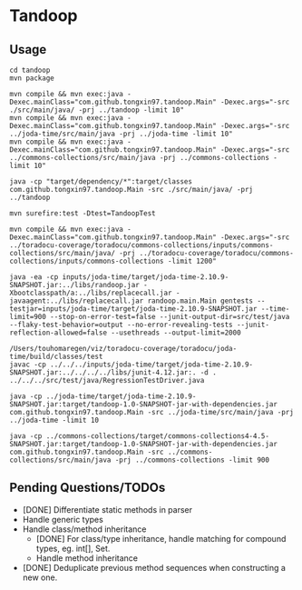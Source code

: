 # Tandoop

## Usage

```
cd tandoop
mvn package

mvn compile && mvn exec:java -Dexec.mainClass="com.github.tongxin97.tandoop.Main" -Dexec.args="-src ./src/main/java/ -prj ../tandoop -limit 10"
mvn compile && mvn exec:java -Dexec.mainClass="com.github.tongxin97.tandoop.Main" -Dexec.args="-src ../joda-time/src/main/java -prj ../joda-time -limit 10"
mvn compile && mvn exec:java -Dexec.mainClass="com.github.tongxin97.tandoop.Main" -Dexec.args="-src ../commons-collections/src/main/java -prj ../commons-collections -limit 10"

java -cp "target/dependency/*":target/classes com.github.tongxin97.tandoop.Main -src ./src/main/java/ -prj ../tandoop

mvn surefire:test -Dtest=TandoopTest

mvn compile && mvn exec:java -Dexec.mainClass="com.github.tongxin97.tandoop.Main" -Dexec.args="-src ../toradocu-coverage/toradocu/commons-collections/inputs/commons-collections/src/main/java/ -prj ../toradocu-coverage/toradocu/commons-collections/inputs/commons-collections -limit 1200"

java -ea -cp inputs/joda-time/target/joda-time-2.10.9-SNAPSHOT.jar:../libs/randoop.jar -Xbootclasspath/a:../libs/replacecall.jar -javaagent:../libs/replacecall.jar randoop.main.Main gentests --testjar=inputs/joda-time/target/joda-time-2.10.9-SNAPSHOT.jar --time-limit=900 --stop-on-error-test=false --junit-output-dir=src/test/java --flaky-test-behavior=output --no-error-revealing-tests --junit-reflection-allowed=false --usethreads --output-limit=2000

/Users/touhomaregen/viz/toradocu-coverage/toradocu/joda-time/build/classes/test
javac -cp ../../../inputs/joda-time/target/joda-time-2.10.9-SNAPSHOT.jar:../../../../libs/junit-4.12.jar:. -d . ../../../src/test/java/RegressionTestDriver.java

java -cp ../joda-time/target/joda-time-2.10.9-SNAPSHOT.jar:target/tandoop-1.0-SNAPSHOT-jar-with-dependencies.jar com.github.tongxin97.tandoop.Main -src ../joda-time/src/main/java -prj ../joda-time -limit 10 

java -cp ../commons-collections/target/commons-collections4-4.5-SNAPSHOT.jar:target/tandoop-1.0-SNAPSHOT-jar-with-dependencies.jar com.github.tongxin97.tandoop.Main -src ../commons-collections/src/main/java -prj ../commons-collections -limit 900
```

## Pending Questions/TODOs
* [DONE] Differentiate static methods in parser
* Handle generic types
* Handle class/method inheritance
    - [DONE] For class/type inheritance, handle matching for compound types, eg. int[], Set<String>.
    - Handle method inheritance
* [DONE] Deduplicate previous method sequences when constructing a new one. 


